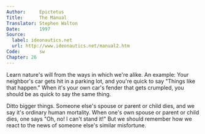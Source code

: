 ```yaml
---
Author:     Epictetus  
Title:      The Manual  
Translator: Stephen Walton  
Date:       1997  
Source:
  label: ideonautics.net
  url: http://www.ideonautics.net/manual2.htm
Code:       sw  
Chapter: 26
---
```


Learn nature's will from the ways in which we're alike. An example: Your
neighbor's car gets hit in a parking lot, and you're quick to say "Things like
that happen." When it's your own car's fender that gets crumpled, you should be
as quick to say the same thing.

Ditto bigger things. Someone else's spouse or parent or child dies, and we say
it's ordinary human mortality. When one's own spouse or parent or child dies,
one says "Oh, no! I can't stand it!" But we should remember how we react to the
news of someone else's similar misfortune.


